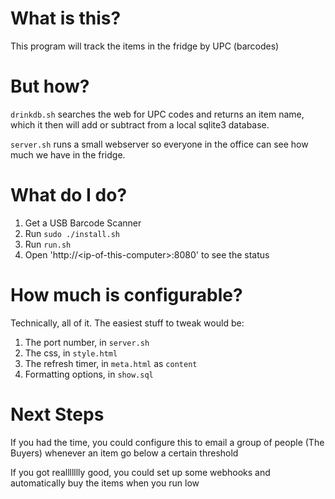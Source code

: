 # What is this?

This program will track the items in the fridge by UPC (barcodes)

# But how?

`drinkdb.sh` searches the web for UPC codes and returns an item name, which it
then will add or subtract from a local sqlite3 database.

`server.sh` runs a small webserver so everyone in the office can see how much
we have in the fridge.

# What do I do?

1. Get a USB Barcode Scanner
2. Run `sudo ./install.sh`
3. Run `run.sh`
4. Open 'http://\<ip-of-this-computer\>:8080' to see the status

# How much is configurable?

Technically, all of it.  The easiest stuff to tweak would be:
  1. The port number, in `server.sh`
  2. The css, in `style.html`
  3. The refresh timer, in `meta.html` as `content`
  4. Formatting options, in `show.sql`

# Next Steps

If you had the time, you could configure this to email a group of people
(The Buyers) whenever an item go below a certain threshold

If you got reallllllly good, you could set up some webhooks and automatically
buy the items when you run low
